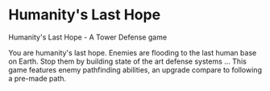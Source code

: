 <h1> Humanity's Last Hope </h1>

Humanity's Last Hope - A Tower Defense game

You are humanity's last hope. Enemies are flooding to the last human base on Earth. Stop them by building state of the art defense systems ...
This game features enemy pathfinding abilities, an upgrade compare to following a pre-made path. 
